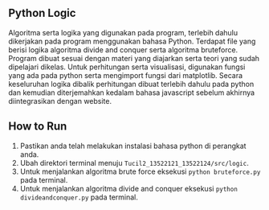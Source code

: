 ## Python Logic

Algoritma serta logika yang digunakan pada program, terlebih dahulu dikerjakan pada program menggunakan bahasa Python. Terdapat file yang berisi logika algoritma divide and conquer serta algoritma bruteforce. Program dibuat sesuai dengan materi yang diajarkan serta teori yang sudah dipelajari dikelas. Untuk perhitungan serta visualisasi, digunakan fungsi yang ada pada python serta mengimport fungsi dari matplotlib. Secara keseluruhan logika dibalik perhitungan dibuat terlebih dahulu pada python dan kemudian diterjemahkan kedalam bahasa javascript sebelum akhirnya diintegrasikan dengan website.

## How to Run

1. Pastikan anda telah melakukan instalasi bahasa python di perangkat anda.
2. Ubah direktori terminal menuju `Tucil2_13522121_13522124/src/logic`.
3. Untuk menjalankan algoritma brute force eksekusi `python bruteforce.py` pada terminal.
4. Untuk menjalankan algoritma divide and conquer eksekusi `python divideandconquer.py` pada terminal.
